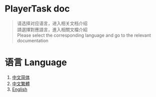 # PlayerTask doc

> 请选择对应语言，进入相关文档介绍  
> 請選擇對應語言，進入相關文檔介紹  
> Please select the corresponding language and go to the relevant documentation

# 语言 Language

1. [中文简体](PlayerTask/zh_CN/)
2. [中文繁體](PlayerTask/zh_TW/)
3. [English](PlayerTask/en_US/)
